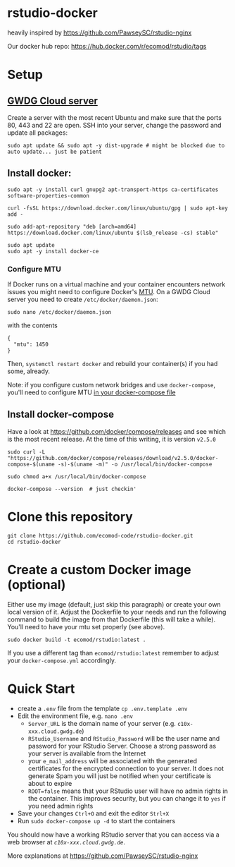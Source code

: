 # rstudio-docker

heavily inspired by https://github.com/PawseySC/rstudio-nginx

Our docker hub repo: https://hub.docker.com/r/ecomod/rstudio/tags

# Setup

## [GWDG Cloud server](https://info.gwdg.de/dokuwiki/doku.php?id=en:services:server_services:gwdg_cloud_server:manual_v3)

Create a server with the most recent Ubuntu and make sure that the ports 80, 443 and 22 are open. SSH into your server, change the password and update all packages:

```
sudo apt update && sudo apt -y dist-upgrade # might be blocked due to auto update... just be patient
```

## Install docker:

```
sudo apt -y install curl gnupg2 apt-transport-https ca-certificates  software-properties-common

curl -fsSL https://download.docker.com/linux/ubuntu/gpg | sudo apt-key add -

sudo add-apt-repository "deb [arch=amd64] https://download.docker.com/linux/ubuntu $(lsb_release -cs) stable"

sudo apt update
sudo apt -y install docker-ce
```

### Configure MTU

If Docker runs on a virtual machine and your container encounters network issues you might need to configure Docker's [MTU](https://en.wikipedia.org/wiki/Maximum_transmission_unit). On a GWDG Cloud server you need to create `/etc/docker/daemon.json`:

```
sudo nano /etc/docker/daemon.json
```
with the contents
```
{
  "mtu": 1450
}
```
Then, `systemctl restart docker` and rebuild your container(s) if you had some, already.


Note: if you configure custom network bridges and use `docker-compose`, you'll need to configure MTU [in your docker-compose file](https://mlohr.com/docker-mtu/) 


## Install docker-compose

Have a look at https://github.com/docker/compose/releases and see which is the most recent release. At the time of this writing, it is version  `v2.5.0`

```
sudo curl -L "https://github.com/docker/compose/releases/download/v2.5.0/docker-compose-$(uname -s)-$(uname -m)" -o /usr/local/bin/docker-compose

sudo chmod a+x /usr/local/bin/docker-compose

docker-compose --version  # just checkin'
```

# Clone this repository

```
git clone https://github.com/ecomod-code/rstudio-docker.git
cd rstudio-docker
```

# Create a custom Docker image (optional)

Either use my image (default, just skip this paragraph) or create your own local version of it. Adjust the Dockerfile to your needs and run the following command to build the image from that Dockerfile (this will take a while). You'll need to have your mtu set properly (see above).
```
sudo docker build -t ecomod/rstudio:latest .
```
If you use a different tag than `ecomod/rstudio:latest` remember to adjust your `docker-compose.yml` accordingly.

# Quick Start

* create a `.env` file from the template `cp .env.template .env`
* Edit the environment file, e.g. `nano .env`
	* `Server_URL` is the domain name of your server (e.g. `c10x-xxx.cloud.gwdg.de`)
	* `RStudio_Username` and  `RStudio_Password` will be the  user name and password for your RStudio Server. Choose a strong password as your server is available from the Internet
	* your `e_mail_address` will be associated with the generated certificates for the encrypted connection to your server. It does not generate Spam you will just be notified when your certificate is about to expire
	* `ROOT=false` means that your RStudio user will have no admin rights in the container. This improves security, but you can change it to `yes` if you need admin rights
* Save your changes `Ctrl+O` and exit the editor `Strl+X`
* Run `sudo docker-compose up -d` to start the containers

You should now have a working RStudio server that you can access via a web browser at *`c10x-xxx.cloud.gwdg.de`*.

More explanations at https://github.com/PawseySC/rstudio-nginx

